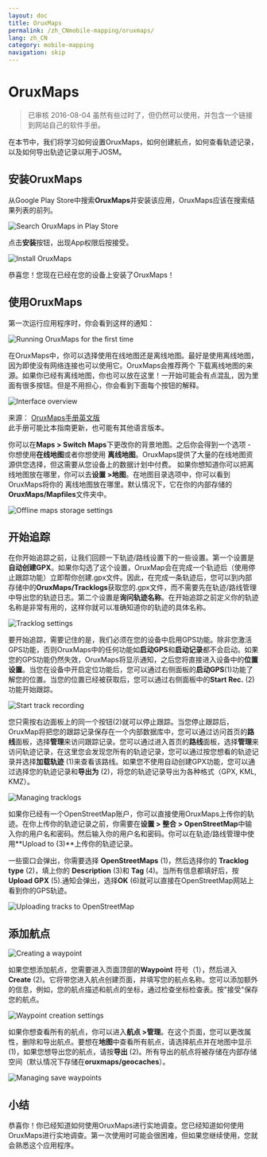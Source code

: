 ```yaml
---
layout: doc
title: OruxMaps
permalink: /zh_CNmobile-mapping/oruxmaps/
lang: zh_CN
category: mobile-mapping
navigation: skip
---
```


OruxMaps
===============

> 已审核 2016-08-04 虽然有些过时了，但仍然可以使用，并包含一个链接到网站自己的软件手册。

在本节中，我们将学习如何设置OruxMaps，如何创建航点，如何查看轨迹记录，以及如何导出轨迹记录以用于JOSM。  

安装OruxMaps
------------------

从Google Play Store中搜索**OruxMaps**并安装该应用，OruxMaps应该在搜索结果列表的前列。  

![Search OruxMaps in Play Store][]

点击**安装**按钮，出现App权限后按接受。  

![Install OruxMaps][]

恭喜您！您现在已经在您的设备上安装了OruxMaps！  

使用OruxMaps
--------------------

第一次运行应用程序时，你会看到这样的通知：  

![Running OruxMaps for the first time][]

在OruxMaps中，你可以选择使用在线地图还是离线地图。最好是使用离线地图，因为即使没有网络连接也可以使用它。OruxMaps会推荐两个 下载离线地图的来源。如果你已经有离线地图，你也可以放在这里！一开始可能会有点混乱，因为里面有很多按钮。但是不用担心，你会看到下面每个按钮的解释。  

![Interface overview][]

来源： [OruxMaps手册英文版](http://www.google.com/url?q=http%3A%2F%2Fwww.oruxmaps.com%2Foruxmapsmanual_en.pdf&sa=D&sntz=1&usg=AFQjCNFY7Tk-Gzz9NFKy9WOsnfnn8x3Kwg)  
此手册可能比本指南更新，也可能有其他语言版本。  

你可以在**Maps \> Switch Maps**下更改你的背景地图。之后你会得到一个选项 - 你想使用**在线地图**或者你想使用
**离线地图**。OruxMaps提供了大量的在线地图资源供您选择，但这需要从您设备上的数据计划中付费。 如果你想知道你可以把离线地图放在哪里，你可以去**设置 \>地图**。在地图目录选项中，你可以看到OruxMaps将你的
离线地图放在哪里。默认情况下，它在你的内部存储的**OruxMaps/Mapfiles**文件夹中。  

![Offline maps storage settings][]

开始追踪
--------------

在你开始追踪之前，让我们回顾一下轨迹/路线设置下的一些设置。第一个设置是**自动创建GPX**。如果你勾选了这个设置，OruxMap会在完成一个轨迹后（使用停止跟踪功能）立即帮你创建.gpx文件。因此，在完成一条轨迹后，您可以到内部存储中的**OruxMaps/Tracklogs**获取您的.gpx文件，而不需要先在轨迹/路线管理中导出您的轨迹日志。第二个设置是**询问轨迹名称**。在开始追踪之前定义你的轨迹名称是非常有用的，这样你就可以准确知道你的轨迹的具体名称。  

![Tracklog settings][]

要开始追踪，需要记住的是，我们必须在您的设备中启用GPS功能。除非您激活GPS功能，否则OruxMaps中的任何功能如**启动GPS**和**启动记录**都不会启动。如果您的GPS功能仍然失效，OruxMaps将显示通知，之后您将直接进入设备中的**位置设置**。当您在设备中开启定位功能后，您可以通过右侧面板的**启动GPS**(1)功能了解您的位置。当您的位置已经被获取后，您可以通过右侧面板中的**Start Rec.** (2)功能开始跟踪。  

![Start track recording][]

您只需按右边面板上的同一个按钮(2)就可以停止跟踪。当您停止跟踪后，OruxMap将把您的跟踪记录保存在一个内部数据库中，您可以通过访问首页的**路线**面板，选择**管理**来访问跟踪记录。您可以通过进入首页的**路线**面板，选择**管理**来访问轨迹记录，在这里您会发现您所有的轨迹记录，您可以通过按您想看的轨迹记录并选择**加载轨迹** (1)来查看该路线。如果您不使用自动创建GPX功能，您可以通过选择您的轨迹记录和**导出为** (2)，将您的轨迹记录导出为各种格式（GPX, KML, KMZ）。  

![Managing tracklogs][]

如果你已经有一个OpenStreetMap账户，你可以直接使用OruxMaps上传你的轨迹。在你上传你的轨迹记录之前，你需要在**设置 \> 整合 \> OpenStreetMap**中输入你的用户名和密码。然后输入你的用户名和密码。你可以在轨迹/路线管理中使用**Upload to (3)**上传你的轨迹记录。  

一些窗口会弹出，你需要选择 **OpenStreetMaps** (1)，然后选择你的 **Tracklog type** (2)，填上你的 **Description** (3)和 **Tag** (4)。当所有信息都填好后，按**Upload GPX** (5).通知会弹出，选择**OK** (6)就可以直接在OpenStreetMap网站上看到你的GPS轨迹。  

![Uploading tracks to OpenStreetMap][]

添加航点
---------------------

![Creating a waypoint][]

如果您想添加航点，您需要进入页面顶部的**Waypoint** 符号（1），然后进入**Create** (2)。它将带您进入航点创建页面，并填写您的航点名称。您可以添加额外的信息，例如，您的航点描述和航点的坐标，通过检查坐标检查表。按"接受"保存您的航点。  

![Waypoint creation settings][]

如果你想查看所有的航点，你可以进入**航点 \>管理**。在这个页面，您可以更改属性，删除和导出航点。要想在**地图**中查看所有航点，请选择航点并在地图中显示 (1)，如果您想导出您的航点，请按**导出** (2)。所有导出的航点将被存储在内部存储空间（默认情况下存储在**oruxmaps/geocaches**）。  

![Managing save waypoints][]

小结
-----------

恭喜你！你已经知道如何使用OruxMaps进行实地调查。您已经知道如何使用OruxMaps进行实地调查。第一次使用时可能会很困难，但如果您继续使用，您就会熟悉这个应用程序。   

[Search OruxMaps in Play Store]: /images/mobile-mapping/oruxmaps_image00.png
[Install OruxMaps]: /images/mobile-mapping/oruxmaps_image03.png
[Running OruxMaps for the first time]: /images/mobile-mapping/oruxmaps_image01.png
[Interface overview]: /images/mobile-mapping/oruxmaps_image09.png
[Offline maps storage settings]: /images/mobile-mapping/oruxmaps_image06.png
[Tracklog settings]: /images/mobile-mapping/oruxmaps_image11.png
[Start track recording]: /images/mobile-mapping/oruxmaps_image02.png
[Managing tracklogs]: /images/mobile-mapping/oruxmaps_image10.png
[Uploading tracks to OpenStreetMap]: /images/mobile-mapping/oruxmaps_image05.png
[Creating a waypoint]: /images/mobile-mapping/oruxmaps_image07.png
[Waypoint creation settings]: /images/mobile-mapping/oruxmaps_image08.png
[Managing save waypoints]: /images/mobile-mapping/oruxmaps_image04.png
